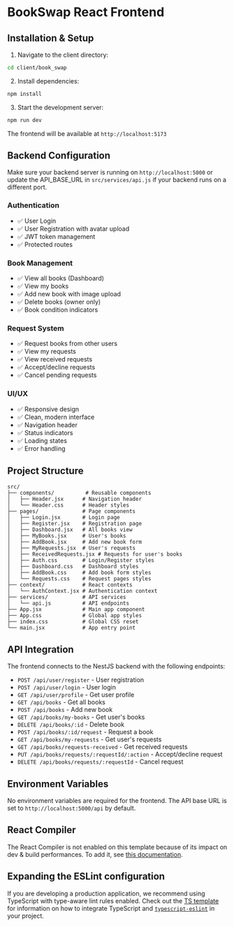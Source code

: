 # BookSwap React Frontend

## Installation & Setup

1. Navigate to the client directory:
```bash
cd client/book_swap
```

2. Install dependencies:
```bash
npm install
```

3. Start the development server:
```bash
npm run dev
```

The frontend will be available at `http://localhost:5173`

## Backend Configuration

Make sure your backend server is running on `http://localhost:5000` or update the API_BASE_URL in `src/services/api.js` if your backend runs on a different port.


### Authentication
- ✅ User Login
- ✅ User Registration with avatar upload
- ✅ JWT token management
- ✅ Protected routes

### Book Management
- ✅ View all books (Dashboard)
- ✅ View my books
- ✅ Add new book with image upload
- ✅ Delete books (owner only)
- ✅ Book condition indicators

### Request System
- ✅ Request books from other users
- ✅ View my requests
- ✅ View received requests
- ✅ Accept/decline requests
- ✅ Cancel pending requests

### UI/UX
- ✅ Responsive design
- ✅ Clean, modern interface
- ✅ Navigation header
- ✅ Status indicators
- ✅ Loading states
- ✅ Error handling

## Project Structure

```
src/
├── components/          # Reusable components
│   ├── Header.jsx      # Navigation header
│   └── Header.css      # Header styles
├── pages/              # Page components
│   ├── Login.jsx       # Login page
│   ├── Register.jsx    # Registration page
│   ├── Dashboard.jsx   # All books view
│   ├── MyBooks.jsx     # User's books
│   ├── AddBook.jsx     # Add new book form
│   ├── MyRequests.jsx  # User's requests
│   ├── ReceivedRequests.jsx # Requests for user's books
│   ├── Auth.css        # Login/Register styles
│   ├── Dashboard.css   # Dashboard styles
│   ├── AddBook.css     # Add book form styles
│   └── Requests.css    # Request pages styles
├── context/            # React contexts
│   └── AuthContext.jsx # Authentication context
├── services/           # API services
│   └── api.js          # API endpoints
├── App.jsx             # Main app component
├── App.css             # Global app styles
├── index.css           # Global CSS reset
└── main.jsx            # App entry point
```

## API Integration

The frontend connects to the NestJS backend with the following endpoints:

- `POST /api/user/register` - User registration
- `POST /api/user/login` - User login
- `GET /api/user/profile` - Get user profile
- `GET /api/books` - Get all books
- `POST /api/books` - Add new book
- `GET /api/books/my-books` - Get user's books
- `DELETE /api/books/:id` - Delete book
- `POST /api/books/:id/request` - Request a book
- `GET /api/books/my-requests` - Get user's requests
- `GET /api/books/requests-received` - Get received requests
- `PUT /api/books/requests/:requestId/:action` - Accept/decline request
- `DELETE /api/books/requests/:requestId` - Cancel request

## Environment Variables

No environment variables are required for the frontend. The API base URL is set to `http://localhost:5000/api` by default.

## React Compiler

The React Compiler is not enabled on this template because of its impact on dev & build performances. To add it, see [this documentation](https://react.dev/learn/react-compiler/installation).

## Expanding the ESLint configuration

If you are developing a production application, we recommend using TypeScript with type-aware lint rules enabled. Check out the [TS template](https://github.com/vitejs/vite/tree/main/packages/create-vite/template-react-ts) for information on how to integrate TypeScript and [`typescript-eslint`](https://typescript-eslint.io) in your project.
